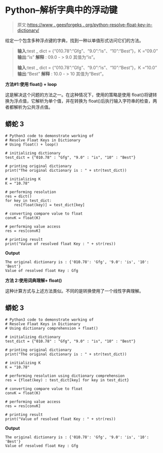 # Python–解析字典中的浮动键

> 原文:[https://www . geesforgeks . org/python-resolve-float-key-in-dictionary/](https://www.geeksforgeeks.org/python-resolve-float-keys-in-dictionary/)

给定一个包含多种浮点键的字典，找到一种以单值形式访问它们的方法。

> **输入**:test _ dict = {“010.78”:“Gfg”、“9.0”:“is”、“10”:“Best”}，K =“09.0”
> **输出**:“is”
> **解释** : 09.0 - > 9.0 其值为“is”。
> 
> **输入**:test _ dict = {“010.78”:“Gfg”、“9.0”:“is”、“10”:“Best”}，K =“10.0”
> **输出**:“Best”
> **解释** : 10.0 - > 10 其值为“Best”。

**方法#1:使用 float() + loop**

这是解决这个问题的方法之一。在这种情况下，使用的策略是使用 float()将键转换为浮点值，它解析为单个值，并在转换为 float()后执行输入字符串的检查，两者都解析为公共浮点值。

## 蟒蛇 3

```
# Python3 code to demonstrate working of 
# Resolve Float Keys in Dictionary
# Using float() + loop()

# initializing dictionary
test_dict = {"010.78" : "Gfg", "9.0" : "is", "10" : "Best"}

# printing original dictionary
print("The original dictionary is : " + str(test_dict))

# initializing K 
K = "10.78"

# performing resolution
res = dict()
for key in test_dict:
    res[float(key)] = test_dict[key]

# converting compare value to float 
convK = float(K)

# performing value access 
res = res[convK]

# printing result 
print("Value of resolved float Key : " + str(res)) 
```

**Output**

```
The original dictionary is : {'010.78': 'Gfg', '9.0': 'is', '10': 'Best'}
Value of resolved float Key : Gfg

```

**方法 2:使用词典理解+ float()**

这种计算方式与上述方法类似。不同的是转换使用了一个线性字典理解。

## 蟒蛇 3

```
# Python3 code to demonstrate working of 
# Resolve Float Keys in Dictionary
# Using dictionary comprehension + float()

# initializing dictionary
test_dict = {"010.78" : "Gfg", "9.0" : "is", "10" : "Best"}

# printing original dictionary
print("The original dictionary is : " + str(test_dict))

# initializing K 
K = "10.78"

# performing resolution using dictionary comprehension
res = {float(key) : test_dict[key] for key in test_dict}

# converting compare value to float 
convK = float(K)

# performing value access 
res = res[convK]

# printing result 
print("Value of resolved float Key : " + str(res)) 
```

**Output**

```
The original dictionary is : {'010.78': 'Gfg', '9.0': 'is', '10': 'Best'}
Value of resolved float Key : Gfg

```